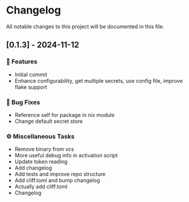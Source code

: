 # Changelog

All notable changes to this project will be documented in this file.

## [0.1.3] - 2024-11-12

### 🚀 Features

- Initial commit
- Enhance configurability, get multiple secrets, use config file, improve flake support

### 🐛 Bug Fixes

- Reference self for package in nix module
- Change default secret store

### ⚙️ Miscellaneous Tasks

- Remove binary from vcs
- More useful debug info in activation script
- Update token reading
- Add changelog
- Add tests and improve repo structure
- Add cliff.toml and bump changelog
- Actually add cliff.toml
- Changelog

<!-- generated by git-cliff -->
